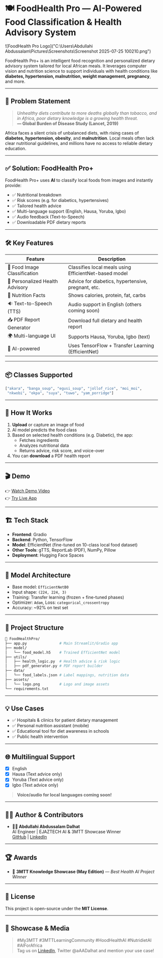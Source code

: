 
# 🍽️ FoodHealth Pro — AI-Powered Food Classification & Health Advisory System

![FoodHealth Pro Logo]("C:\Users\Abdullahi Abdussalam\Pictures\Screenshots\Screenshot 2025-07-25 100210.png")

FoodHealth Pro+ is an intelligent food recognition and personalized dietary advisory system tailored for local African meals. It leverages computer vision and nutrition science to support individuals with health conditions like **diabetes, hypertension, malnutrition, weight management, pregnancy**, and more.

---

## 🧠 Problem Statement

> *Unhealthy diets contribute to more deaths globally than tobacco, and in Africa, poor dietary knowledge is a growing health threat.*  
> **— Global Burden of Disease Study (Lancet, 2019)**

Africa faces a silent crisis of unbalanced diets, with rising cases of **diabetes, hypertension, obesity**, and **malnutrition**. Local meals often lack clear nutritional guidelines, and millions have no access to reliable dietary education.

---

## ✅ Solution: FoodHealth Pro+

FoodHealth Pro+ uses **AI** to classify local foods from images and instantly provide:

- ✅ Nutritional breakdown
- ✅ Risk scores (e.g. for diabetics, hypertensives)
- ✅ Tailored health advice
- ✅ Multi-language support (English, Hausa, Yoruba, Igbo)
- ✅ Audio feedback (Text-to-Speech)
- ✅ Downloadable PDF dietary reports


---

## 🛠️ Key Features

| Feature | Description |
|--------|-------------|
| 🍲 Food Image Classification | Classifies local meals using EfficientNet-based model |
| 💊 Personalized Health Advisory | Advice for diabetics, hypertensive, pregnant, etc. |
| 🧾 Nutrition Facts | Shows calories, protein, fat, carbs |
| 🔉 Text-to-Speech (TTS) | Audio support in English (others coming soon) |
| 📥 PDF Report Generator | Download full dietary and health report |
| 🌍 Multi-language UI | Supports Hausa, Yoruba, Igbo (text) |
| 🧠 AI-powered | Uses TensorFlow + Transfer Learning (EfficientNet) |

---

## 📦 Classes Supported

```python
["akara", "banga_soup", "egusi_soup", "jollof_rice", "moi_moi", 
 "nkwobi", "okpa", "suya", "tuwo", "yam_porridge"]
```

---

## 🚀 How It Works

1. **Upload** or capture an image of food  
2. AI model predicts the food class  
3. Based on selected health conditions (e.g. Diabetic), the app:
   - Fetches ingredients
   - Analyzes nutritional data
   - Returns advice, risk score, and voice-over  
4. You can **download** a PDF health report

---

## 🎬 Demo

👉 [Watch Demo Video](https://www.linkedin.com/posts/abdullahi-abdussalam-dalhat_3mttlearningcommunity-my3mtt-3mttlearningcommunity-activity-7344047880837476355-AL6M?utm_source=share&utm_medium=member_desktop&rcm=ACoAAEctOPQBeBwKIdQILVpmdU_ZJcDW-klX1s0)  
👉 [Try Live App](https://huggingface.co/spaces/AADalhat/FoodHealth-pro)

---

## 🏗️ Tech Stack

- **Frontend**: Gradio
- **Backend**: Python, TensorFlow
- **Model**: EfficientNet (fine-tuned on 10-class local food dataset)
- **Other Tools**: gTTS, ReportLab (PDF), NumPy, Pillow
- **Deployment**: Hugging Face Spaces

---

## 🔁 Model Architecture

- Base model: `EfficientNetB0`
- Input shape: `(224, 224, 3)`
- Training: Transfer learning (frozen + fine-tuned phases)
- Optimizer: `Adam`, Loss: `categorical_crossentropy`
- Accuracy: ~92% on test set

---

## 📂 Project Structure

```bash
📁 FoodHealthPro/
├── app.py               # Main Streamlit/Gradio app
├── model/
│   └── food_model.h5    # Trained EfficientNet model
├── utils/
│   ├── health_logic.py  # Health advice & risk logic
│   ├── pdf_generator.py # PDF report builder
├── data/
│   └── food_labels.json # Label mappings, nutrition data
├── assets/
│   └── logo.png         # Logo and image assets
└── requirements.txt
```

---

## 💡 Use Cases

- ✅ Hospitals & clinics for patient dietary management
- ✅ Personal nutrition assistant (mobile)
- ✅ Educational tool for diet awareness in schools
- ✅ Public health intervention

---

## 🌐 Multilingual Support

- [x] English
- [x] Hausa (Text advice only)
- [x] Yoruba (Text advice only)
- [x] Igbo (Text advice only)
> **Voice/audio for local languages coming soon!**

---

## 🧑‍💻 Author & Contributors

- **👨‍🔬 Abdullahi Abdussalam Dalhat**  
  AI Engineer | EJAZTECH AI & 3MTT Showcase Winner  
  [GitHub](https://github.com/AADalhat/) | [LinkedIn](www.linkedin.com/in/abdullahi-abdussalam-dalhat)

---

## 🏆 Awards

- 🥇 **3MTT Knowledge Showcase (May Edition)** — *Best Health AI Project Winner*  

---

## 📃 License

This project is open-source under the **MIT License**.

---

## 📢 Showcase & Media

> #My3MTT #3MTTLearningCommunity #HoodHealthAI #NutridietAI #AIForAfrica  
Tag us on [LinkedIn](https://linkedin.com/in/abdulabdull), Twitter @aAADalhat and mention your use case!
